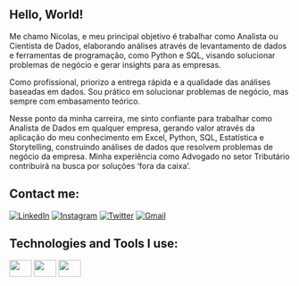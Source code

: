 ## Hello, World!

Me chamo Nicolas, e meu principal objetivo é trabalhar como Analista ou Cientista de Dados, elaborando análises através de levantamento de dados e ferramentas de programação, como Python e SQL, visando solucionar problemas de negócio e gerar insights para as empresas.

Como profissional, priorizo a entrega rápida e a qualidade das análises baseadas em dados. Sou prático em solucionar problemas de negócio, mas sempre com embasamento teórico. 

Nesse ponto da minha carreira, me sinto confiante para trabalhar como Analista de Dados em qualquer empresa, gerando valor através da aplicação do meu conhecimento em Excel, Python, SQL, Estatística e Storytelling, construindo análises de dados que resolvem problemas de negócio da empresa. Minha experiência como Advogado no setor Tributário contribuirá na busca por soluções ‘fora da caixa’.

## Contact me: 
[![LinkedIn](https://img.shields.io/badge/LinkedIn-0077B5?style=for-the-badge&logo=linkedin&logoColor=white)](https://www.linkedin.com/in/nicolas-doege/)
[![Instagram](https://img.shields.io/badge/Instagram-E4405F?style=for-the-badge&logo=instagram&logoColor=white)](https://www.instagram.com/nicolasdoege/)
[![Twitter](https://img.shields.io/badge/Twitter-1DA1F2?style=for-the-badge&logo=twitter&logoColor=white)](https://twitter.com/doegemon)
[![Gmail](https://img.shields.io/badge/Gmail-D14836?style=for-the-badge&logo=gmail&logoColor=white)](mailto:nicolasldoege@gmail.com)

## Technologies and Tools I use: 
<div>
<img align="center" height="30" width="40" src="https://cdn.jsdelivr.net/gh/devicons/devicon/icons/python/python-original.svg" />
<img align="center" height="30" width="40" src="https://cdn.jsdelivr.net/gh/devicons/devicon/icons/mysql/mysql-original-wordmark.svg" />
<img align="center" height="30" width="40" src="https://cdn.jsdelivr.net/gh/devicons/devicon/icons/sqlite/sqlite-original-wordmark.svg" />          
</div>
